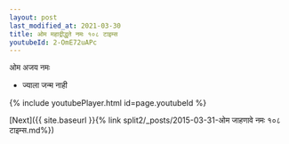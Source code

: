 ```yaml
---
layout: post
last_modified_at: 2021-03-30
title: ओम महाद्रीद्धृते नमः १०८ टाइम्स
youtubeId: 2-OmE72uAPc
---
```

 
 
 ओम अजय नमः  
 
 -  ज्याला जन्म नाही 
 
  
 
  
 
 
 
 
 
 


{% include youtubePlayer.html id=page.youtubeId %}
 
[Next]({{ site.baseurl }}{% link  split2/_posts/2015-03-31-ओम जाहणावे नमः १०८ टाइम्स.md%})
 
